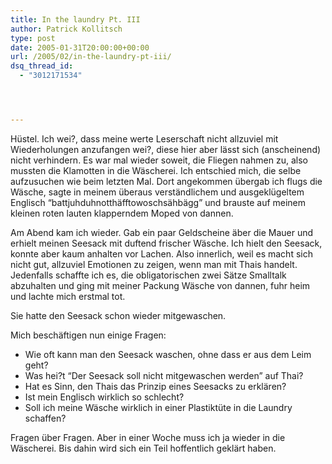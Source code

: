 ```yaml
---
title: In the laundry Pt. III
author: Patrick Kollitsch
type: post
date: 2005-01-31T20:00:00+00:00
url: /2005/02/in-the-laundry-pt-iii/
dsq_thread_id:
  - "3012171534"




---
```

Hüstel. Ich wei?, dass meine werte Leserschaft nicht allzuviel mit Wiederholungen anzufangen wei?, diese hier aber lässt sich (anscheinend) nicht verhindern. Es war mal wieder soweit, die Fliegen nahmen zu, also mussten die Klamotten in die Wäscherei. Ich entschied mich, die selbe aufzusuchen wie beim letzten Mal. Dort angekommen übergab ich flugs die Wäsche, sagte in meinem überaus verständlichem und ausgeklügeltem Englisch &#8220;battjuhduhnotthäfftowoschsähbägg&#8221; und brauste auf meinem kleinen roten lauten klapperndem Moped von dannen.

Am Abend kam ich wieder. Gab ein paar Geldscheine äber die Mauer und erhielt meinen Seesack mit duftend frischer Wäsche. Ich hielt den Seesack, konnte aber kaum anhalten vor Lachen. Also innerlich, weil es macht sich nicht gut, allzuviel Emotionen zu zeigen, wenn man mit Thais handelt. Jedenfalls schaffte ich es, die obligatorischen zwei Sätze Smalltalk abzuhalten und ging mit meiner Packung Wäsche von dannen, fuhr heim und lachte mich erstmal tot.

Sie hatte den Seesack schon wieder mitgewaschen.

Mich beschäftigen nun einige Fragen:

  * Wie oft kann man den Seesack waschen, ohne dass er aus dem Leim geht?
  * Was hei?t &#8220;Der Seesack soll nicht mitgewaschen werden&#8221; auf Thai?
  * Hat es Sinn, den Thais das Prinzip eines Seesacks zu erklären?
  * Ist mein Englisch wirklich so schlecht?
  * Soll ich meine Wäsche wirklich in einer Plastiktüte in die Laundry schaffen?

Fragen über Fragen. Aber in einer Woche muss ich ja wieder in die Wäscherei. Bis dahin wird sich ein Teil hoffentlich geklärt haben.